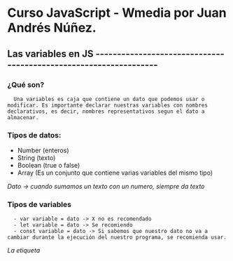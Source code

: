 # Curso JavaScript - Wmedia por Juan Andrés Núñez.


## Las variables en JS -----------------------------------------------------------------

   ### ¿Qué son?
      Una variables es caja que contiene un dato que podemos usar o modificar. Es importante declarar nuestras variables con nombres declarativos, es decir, nombres representativos segun el dato a almacenar.

   ### Tipos de datos:
   - Number (enteros)
   - String (texto)
   - Boolean (true o false)
   - Array (Es un conjunto que contiene varias variables del mismo tipo)

   *Dato -> cuando sumamos un texto con un numero, siempre da texto*

   ### Tipos de variables
      - var variable = dato -> X no es recomendado 
      - let variable = dato -> Se recomiendo
      - const variable = dato -> Si sabemos que nuestro dato no va a cambiar durante la ejecución del nuestro programa, se recomienda usar.

   *La etiqueta <script> es la forma canonica de agregar js en nuestro archivo de HTML*
   *Atributo defer, es para agregar nuestro script en el head. Difiere la carga del JS hasta que el DOM este listo*
   *NoScript -> es para mostrar un mensaje de javascript desactivado, es decir, en nuestro navegador no esta javascript*



## Alzado o Hoisting -----------------------------------------------------------------
   - JavaScript es un lenguaje con tipado dinamico, es decir, podemos asignar y reasignar diferentes tipos de datos a una misma variable.
   - Para hacerlo tenemos que utilizar dos fases diferentes: declaración e inicialización.
      * var nombreVariable -> Declaración
      * nombreVariable = 12 -> Inicialización
      * nombreVariable = "Hola" -> Reasignación.

   - Cuando declaramos una variable sin ningun dato inicializado, JavaScript lo declara como undefined, es decir, variable creado en memoria pero no esta definida en cuanto a dato.

   ### Hoisting
   - JavaScript alza por encima de todo nuestro codigo, todas las variables declaradas con Var y las inicializa con el valor undefined.
   - JavaScript alza todo el cuerpo de las funciones declaradas con 'function' por encima de todo nuestro codigo. 
   - Todo esto lo realiza internamente.
   - ReferenceError: Es cuando queremos usar la referencia a un identificador no creado, es decir, a una variable no declarada.
   - Console.log('variable') -> esto es una referencia a una variable



## Variable let y Ambito -----------------------------------------------------------
   - El ambito es la limitación de una variable, es decir, donde comienzan y terminan su uso. Tenemos ambitos de bloque {} y ambitos global, que esta por fuera de las funciónes o entre llaves {}.
   - Las variables declaradas con let tienen un AMBITO de bloque. Este ambito tiene ventajas como por ejemplo poder usar bucles y no mantener valores erroneos.
   - Las variables declaradas con LET no tienen HOISTING o ALZADO



## Variable CONST -------------------------------------------------------------------
   - Son declaración de variables con la diferencia que nuestro dato almacenado no varia durante la ejecucion del programa, por eso es el nombre de CONSTANTE.
   - Cuando asignamos un tipos de datos primitivos a una constante, su valor NO PUEDE ser reasignado durante la ejecución de nuestro programa, pero en cambio, cuanto asignamos tipos de datos compuestos, como por ejemplo objetos array, etc, ahi si podemos modificar el contenido del tipo de dato pero no cambiaria el dato asignado a la CONSTANTE
   - Las variables creadas con Const NO TIENEN hoisting asi como var o function, y su ambito es de BLOQUE al igual que let.




## Parámetro y Argumentos -----------------------------------------------------------------
   *Parámetros*
   - Todas las functiones pueden tener parametros
   - Los parámetros son accesibles como variables en el cuerpo de la función
   - Los parametros son creados cuando declaramos una function -> function nombreFunction(parametroA, parametroB){}
   - Podemos establecer valores por defecto para los parametros -> function nombreFunction(parametroA = 12, parametroB = 2){}

   *Argumentos*
   - Los argumentos son los valores que le pasamos a una función en su invocación -> nombreFunción(argumento1, argumento2);
   - Tener en cuenta la cantidad de argumentos que espera recibir una función para no tener errores. Misma cantidad de parámetros, misma cantidad de argumentos.

   *Podemos usar estructuras de control para validar los datos enviado y/o recibidos a una función*




## Funciones en JavaScript -----------------------------------------------------------------
   - En JavaScript hay 3 formas de crear funciones:
      1) Funciones declaradas, estas requieren un identificador y son alzadas -> function identificadorUnico_Nombre(parametro o no){};
      2) Expresión funcional, que consiste en asociar una funcion en una variable. No son alzadas. -> const identificador = function (){};
      3) Funciones Flecha, No disponen contexto de THIS, disponen de retorno implicito y NO SE ALZAN -> const saludar = () => {};




## Parametros y Argumentos REST -----------------------------------------------------------------
   - Con los parámetros REST podemos aceptar cualquier numero de parámetros en una función.
   - Estos parámetros REST deben declararse al final de los parametros habituales. -> function nombre(parametro1, parametro2, ...todosLosParametros){}
   - Los parametros REST siempre los veras dentro de los parametros de una función.

   *Object arguments no es una matriz y por lo tanto no podemos usar metodos de una matriz*





## Return Valor ------------------------------------------------------------------------------
   - A no ser que seamos explicitos, las funciones JavaScript retornan undefined(*implicit return*)
   - Ahora bien, si especificamos algo que retornar, la función realiza la tarea para la que fue creada y retorna dicho valor.




## CLOSURES ------------------------------------------------------------------------------
   - Es una caracteristica de JavaScript, es importante entenderlo para lograr tener el beneficio de los CLOSURES.
   - CLOSURE: es retornar una función dentro otra función con acceso al entorno de variables de un ámbito exterior. Esto quiere decir que yo puedo retornar una función dentro de otra, y puedo usar las variables que esten por encima de la función que retornar(función hija).

   Ejemplo:
      function soyUnClosures(){
         //Algo...
         return function(){
            return algo...
         }
      }

   - Cada closure retornado es independiente al anterior, es decir, forman un nuevo ambito.
   - Eso si, un closure puede modificar el estado atrapado en su interior. ***




## IIFE ------------------------------------------------------------------------------
   - EXPRESIONES FUNCIONALES INMEDIATAMENTE INVOCABLES
   - Lo parte más importante es inmediatamente.
   - Para crear un IIFE debemos envolver una function con el operador de agrupación -> (function(){})
   - La principal utilidad de un IIFE es la auto-creación de un ámbito funcional, nuevo e independiente.





## CALLBACKS ------------------------------------------------------------------------------
   - Los callbaks son una función que se pasa a otra función como argumento para ejecución posterior. 
   - Recordar que ARGUMENTO es lo que le pasamos a una función en la invocación. ejemplo -> funcion(datos.., otraFuncion)
   - Existen callbaks sincronicos y asincronicos.
   - Podemos llamar a un callback en su argumento como -> fn, call, callback, cb, funct.





## THIS - Call, bind y apply ------------------------------------------------------------------------------














